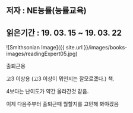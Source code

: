## 저자 :  NE능률(능률교육)

## 읽은기간 : 19. 03. 15 ~ 19. 03. 22

![Smithsonian Image]({{ site.url }}/images/books-images/readingExpert05.jpg)

출퇴근용

고3 이상용 (고3 이상이 뭐인지는 잘모르겠다.) 책.

4보다는 난이도가 약간 올라간것 같음.

이제 다음주부터 출퇴근때 뭘할지를 고민해 봐야겠음
